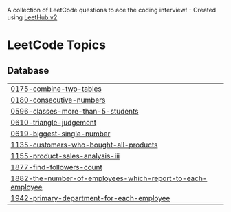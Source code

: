 A collection of LeetCode questions to ace the coding interview! - Created using [LeetHub v2](https://github.com/arunbhardwaj/LeetHub-2.0)
<!---LeetCode Topics Start-->
# LeetCode Topics
## Database
|  |
| ------- |
| [0175-combine-two-tables](https://github.com/shwetasindhu/Sql_LeetCode_50/tree/master/0175-combine-two-tables) |
| [0180-consecutive-numbers](https://github.com/shwetasindhu/Sql_LeetCode_50/tree/master/0180-consecutive-numbers) |
| [0596-classes-more-than-5-students](https://github.com/shwetasindhu/Sql_LeetCode_50/tree/master/0596-classes-more-than-5-students) |
| [0610-triangle-judgement](https://github.com/shwetasindhu/Sql_LeetCode_50/tree/master/0610-triangle-judgement) |
| [0619-biggest-single-number](https://github.com/shwetasindhu/Sql_LeetCode_50/tree/master/0619-biggest-single-number) |
| [1135-customers-who-bought-all-products](https://github.com/shwetasindhu/Sql_LeetCode_50/tree/master/1135-customers-who-bought-all-products) |
| [1155-product-sales-analysis-iii](https://github.com/shwetasindhu/Sql_LeetCode_50/tree/master/1155-product-sales-analysis-iii) |
| [1877-find-followers-count](https://github.com/shwetasindhu/Sql_LeetCode_50/tree/master/1877-find-followers-count) |
| [1882-the-number-of-employees-which-report-to-each-employee](https://github.com/shwetasindhu/Sql_LeetCode_50/tree/master/1882-the-number-of-employees-which-report-to-each-employee) |
| [1942-primary-department-for-each-employee](https://github.com/shwetasindhu/Sql_LeetCode_50/tree/master/1942-primary-department-for-each-employee) |
<!---LeetCode Topics End-->